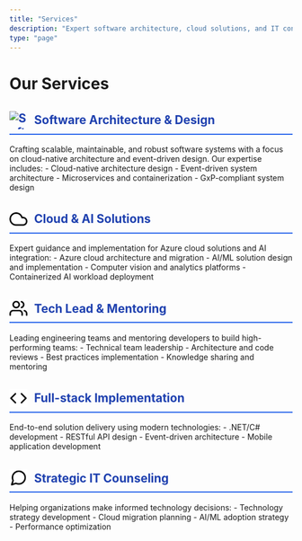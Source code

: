```yaml
---
title: "Services"
description: "Expert software architecture, cloud solutions, and IT consultancy services"
type: "page"
---
```


# Our Services

<h2 class="service-heading"><img src="/comtech-site/services/architecture.svg" alt="Software Architecture" class="service-icon" /> Software Architecture & Design</h2>
Crafting scalable, maintainable, and robust software systems with a focus on cloud-native architecture and event-driven design. Our expertise includes:
- Cloud-native architecture design
- Event-driven system architecture
- Microservices and containerization
- GxP-compliant system design

<h2 class="service-heading"><img src="services/cloud.svg" alt="Cloud Solutions" class="service-icon" /> Cloud & AI Solutions</h2>
Expert guidance and implementation for Azure cloud solutions and AI integration:
- Azure cloud architecture and migration
- AI/ML solution design and implementation
- Computer vision and analytics platforms
- Containerized AI workload deployment

<h2 class="service-heading"><img src="services/leadership.svg" alt="Technical Leadership" class="service-icon" /> Tech Lead & Mentoring</h2>
Leading engineering teams and mentoring developers to build high-performing teams:
- Technical team leadership
- Architecture and code reviews
- Best practices implementation
- Knowledge sharing and mentoring

<h2 class="service-heading"><img src="services/implementation.svg" alt="Full-stack Implementation" class="service-icon" /> Full-stack Implementation</h2>
End-to-end solution delivery using modern technologies:
- .NET/C# development
- RESTful API design
- Event-driven architecture
- Mobile application development

<h2 class="service-heading"><img src="services/counseling.svg" alt="Strategic IT Counseling" class="service-icon" /> Strategic IT Counseling</h2>
Helping organizations make informed technology decisions:
- Technology strategy development
- Cloud migration planning
- AI/ML adoption strategy
- Performance optimization

<style>
.entry-content {
    background-color: rgba(255, 255, 255, 0.95);
    padding: 2rem;
    border-radius: 8px;
    box-shadow: 0 4px 6px rgba(0, 0, 0, 0.1);
}

.service-heading {
    display: flex;
    align-items: center;
    gap: 0.75rem;
    color: #1e40af;
    margin-top: 2rem;
    border-bottom: 2px solid #2563eb;
    padding-bottom: 0.5rem;
}

.service-icon {
    width: 32px;
    height: 32px;
    flex-shrink: 0;
    display: block;
}

.entry-content ul {
    list-style-type: none;
    padding-left: 1rem;
}

.entry-content ul li {
    position: relative;
    padding-left: 1.5rem;
    margin-bottom: 0.5rem;
}

.entry-content ul li::before {
    content: "•";
    color: #2563eb;
    position: absolute;
    left: 0;
}
</style> 